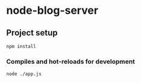 # node-blog-server

## Project setup
```
npm install
```

### Compiles and hot-reloads for development
```
node ./app.js
```
